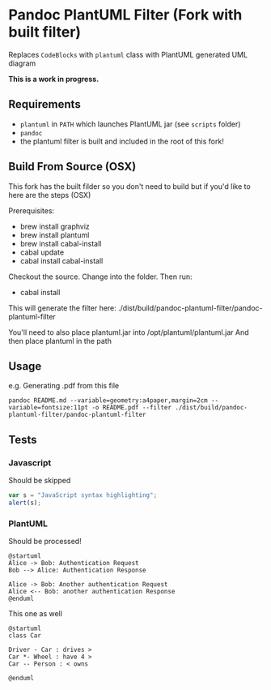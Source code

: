 # Pandoc PlantUML Filter (Fork with built filter)

Replaces `CodeBlocks` with `plantuml` class with PlantUML generated UML diagram

**This is a work in progress.**

## Requirements

- `plantuml` in `PATH` which launches PlantUML jar (see `scripts` folder)
- `pandoc`
- the plantuml filter is built and included in the root of this fork!

## Build From Source (OSX)

This fork has the built filder so you don't need to build but if you'd like to here are the steps (OSX)

Prerequisites:

- brew install graphviz 
- brew install plantuml
- brew install cabal-install
- cabal update
- cabal install cabal-install

Checkout the source. Change into the folder. Then run:
- cabal install

This will generate the filter here: 
./dist/build/pandoc-plantuml-filter/pandoc-plantuml-filter

You'll need to also place plantuml.jar into /opt/plantuml/plantuml.jar 
And then place plantuml in the path

## Usage

e.g. Generating .pdf from this file
```
pandoc README.md --variable=geometry:a4paper,margin=2cm --variable=fontsize:11pt -o README.pdf --filter ./dist/build/pandoc-plantuml-filter/pandoc-plantuml-filter
```

## Tests

### Javascript

Should be skipped

```javascript
var s = "JavaScript syntax highlighting";
alert(s);
```

### PlantUML

Should be processed!

```plantuml
@startuml
Alice -> Bob: Authentication Request
Bob --> Alice: Authentication Response

Alice -> Bob: Another authentication Request
Alice <-- Bob: another authentication Response
@enduml
```

This one as well

```{.plantuml include="README.md"}
@startuml
class Car

Driver - Car : drives >
Car *- Wheel : have 4 >
Car -- Person : < owns

@enduml
